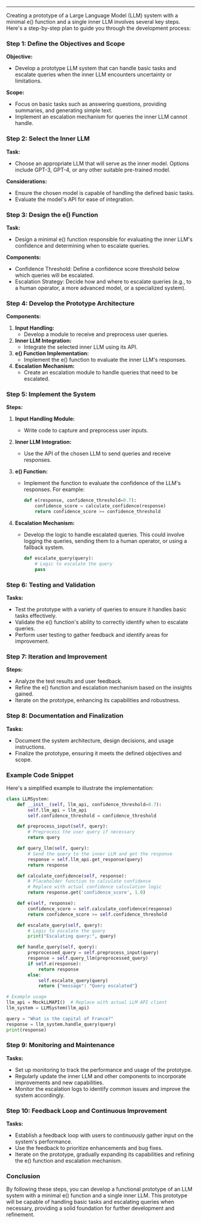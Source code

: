----

Creating a prototype of a Large Language Model (LLM) system with a minimal e() function and a single inner LLM involves several key steps. Here's a step-by-step plan to guide you through the development process:

### Step 1: Define the Objectives and Scope

**Objective:**

- Develop a prototype LLM system that can handle basic tasks and escalate queries when the inner LLM encounters uncertainty or limitations.

**Scope:**

- Focus on basic tasks such as answering questions, providing summaries, and generating simple text.
- Implement an escalation mechanism for queries the inner LLM cannot handle.

### Step 2: Select the Inner LLM

**Task:**

- Choose an appropriate LLM that will serve as the inner model. Options include GPT-3, GPT-4, or any other suitable pre-trained model.

**Considerations:**

- Ensure the chosen model is capable of handling the defined basic tasks.
- Evaluate the model's API for ease of integration.

### Step 3: Design the e() Function

**Task:**

- Design a minimal e() function responsible for evaluating the inner LLM's confidence and determining when to escalate queries.

**Components:**

- Confidence Threshold: Define a confidence score threshold below which queries will be escalated.
- Escalation Strategy: Decide how and where to escalate queries (e.g., to a human operator, a more advanced model, or a specialized system).

### Step 4: Develop the Prototype Architecture

**Components:**

1. **Input Handling:**
   - Develop a module to receive and preprocess user queries.
2. **Inner LLM Integration:**
   - Integrate the selected inner LLM using its API.
3. **e() Function Implementation:**
   - Implement the e() function to evaluate the inner LLM's responses.
4. **Escalation Mechanism:**
   - Create an escalation module to handle queries that need to be escalated.

### Step 5: Implement the System

**Steps:**

1. **Input Handling Module:**
   - Write code to capture and preprocess user inputs.
2. **Inner LLM Integration:**
   - Use the API of the chosen LLM to send queries and receive responses.
3. **e() Function:**
   - Implement the function to evaluate the confidence of the LLM's responses. For example:

     ```python
     def e(response, confidence_threshold=0.7):
         confidence_score = calculate_confidence(response)
         return confidence_score >= confidence_threshold
     ```

4. **Escalation Mechanism:**
   - Develop the logic to handle escalated queries. This could involve logging the queries, sending them to a human operator, or using a fallback system.

     ```python
     def escalate_query(query):
         # Logic to escalate the query
         pass
     ```

### Step 6: Testing and Validation

**Tasks:**

- Test the prototype with a variety of queries to ensure it handles basic tasks effectively.
- Validate the e() function's ability to correctly identify when to escalate queries.
- Perform user testing to gather feedback and identify areas for improvement.

### Step 7: Iteration and Improvement

**Steps:**

- Analyze the test results and user feedback.
- Refine the e() function and escalation mechanism based on the insights gained.
- Iterate on the prototype, enhancing its capabilities and robustness.

### Step 8: Documentation and Finalization

**Tasks:**

- Document the system architecture, design decisions, and usage instructions.
- Finalize the prototype, ensuring it meets the defined objectives and scope.

### Example Code Snippet

Here's a simplified example to illustrate the implementation:

```python
class LLMSystem:
    def __init__(self, llm_api, confidence_threshold=0.7):
        self.llm_api = llm_api
        self.confidence_threshold = confidence_threshold

    def preprocess_input(self, query):
        # Preprocess the user query if necessary
        return query

    def query_llm(self, query):
        # Send the query to the inner LLM and get the response
        response = self.llm_api.get_response(query)
        return response

    def calculate_confidence(self, response):
        # Placeholder function to calculate confidence
        # Replace with actual confidence calculation logic
        return response.get('confidence_score', 1.0)

    def e(self, response):
        confidence_score = self.calculate_confidence(response)
        return confidence_score >= self.confidence_threshold

    def escalate_query(self, query):
        # Logic to escalate the query
        print("Escalating query:", query)

    def handle_query(self, query):
        preprocessed_query = self.preprocess_input(query)
        response = self.query_llm(preprocessed_query)
        if self.e(response):
            return response
        else:
            self.escalate_query(query)
            return {"message": "Query escalated"}

# Example usage
llm_api = MockLLMAPI()  # Replace with actual LLM API client
llm_system = LLMSystem(llm_api)

query = "What is the capital of France?"
response = llm_system.handle_query(query)
print(response)
```

### Step 9: Monitoring and Maintenance

**Tasks:**

- Set up monitoring to track the performance and usage of the prototype.
- Regularly update the inner LLM and other components to incorporate improvements and new capabilities.
- Monitor the escalation logs to identify common issues and improve the system accordingly.

### Step 10: Feedback Loop and Continuous Improvement

**Tasks:**

- Establish a feedback loop with users to continuously gather input on the system's performance.
- Use the feedback to prioritize enhancements and bug fixes.
- Iterate on the prototype, gradually expanding its capabilities and refining the e() function and escalation mechanism.

### Conclusion

By following these steps, you can develop a functional prototype of an LLM system with a minimal e() function and a single inner LLM. This prototype will be capable of handling basic tasks and escalating queries when necessary, providing a solid foundation for further development and refinement.

